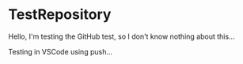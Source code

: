 # TestRepository
Hello, I'm testing the GitHub test, so I don't know nothing about this...

Testing in VSCode using push...